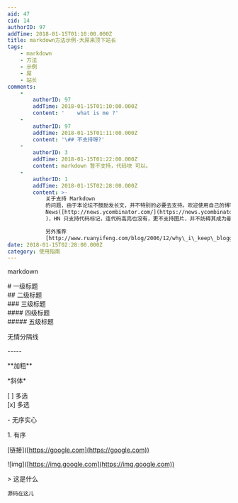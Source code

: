 ```yaml
---
aid: 47
cid: 14
authorID: 97
addTime: 2018-01-15T01:10:00.000Z
title: markdown方法示例-大屌来顶下站长
tags:
    - markdown
    - 方法
    - 示例
    - 屌
    - 站长
comments:
    -
        authorID: 97
        addTime: 2018-01-15T01:10:00.000Z
        content: '    what is me ?'
    -
        authorID: 97
        addTime: 2018-01-15T01:11:00.000Z
        content: '\## 不支持呀?'
    -
        authorID: 3
        addTime: 2018-01-15T01:22:00.000Z
        content: markdown 暂不支持，代码块 可以。
    -
        authorID: 1
        addTime: 2018-01-15T02:28:00.000Z
        content: >-
            关于支持 Markdown
            的问题，由于本论坛不鼓励发长文，并不特别的必要去支持。欢迎使用自己的博客撰写长文阐发意见，然后粘贴链接，本站重在讨论。Hacker
            News([http://news.ycombinator.com/](https://news.ycombinator.com/)
            )，HN 只支持代码标记，连代码高亮也没有，更不支持图片，并不妨碍其成为最受极客欢迎的论坛。  

            另外推荐
            [http://www.ruanyifeng.com/blog/2006/12/why\_i\_keep\_blogging.html](https://www.ruanyifeng.com/blog/2006/12/why_i_keep_blogging.html)
date: 2018-01-15T02:28:00.000Z
category: 使用指南
---
```


markdown

\# 一级标题  
\## 二级标题  
\### 三级标题  
\#### 四级标题  
\##### 五级标题

无情分隔线

\-----

\*\*加粗\*\*

\*斜体\*

\[ \] 多选  
\[x\] 多选

\- 无序实心

1\. 有序

\[链接\]([https://google.com](https://google.com))

!\[img\]([https://img.google.com](https://img.google.com))

\> 这是什么

    源码在这儿
